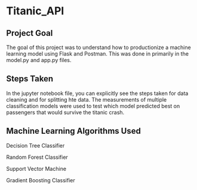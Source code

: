 # Titanic_API

## Project Goal

The goal of this project was to understand how to productionize a machine learning model using Flask and Postman. This was done in primarily in the model.py and app.py files. 

## Steps Taken

In the jupyter notebook file, you can explicitly see the steps taken for data cleaning and for splitting hte data. The measurements of multiple classification models were used to test which model predicted best on passengers that would survive the titanic crash.

## Machine Learning Algorithms Used

Decision Tree Classifier

Random Forest Classifier

Support Vector Machine

Gradient Boosting Classifier
